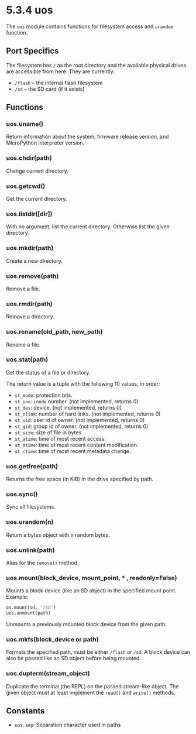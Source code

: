 # 5.3.4 uos

The `uos` module contains functions for filesystem access and `urandom` function.

## Port Specifics

The filesystem has `/` as the root directory and the available physical drives are accessible from here. They are currently:

* `/flash` – the internal flash filesystem
* `/sd` – the SD card \(if it exists\)

## Functions

### uos.uname\(\)

Return information about the system, firmware release version, and MicroPython interpreter version.

### uos.chdir\(path\)

Change current directory.

### uos.getcwd\(\)

Get the current directory.

### uos.listdir\(\[dir\]\)

With no argument, list the current directory. Otherwise list the given directory.

### uos.mkdir\(path\)

Create a new directory.

### uos.remove\(path\)

Remove a file.

### uos.rmdir\(path\)

Remove a directory.

### uos.rename\(old\_path, new\_path\)

Rename a file.

### uos.stat\(path\)

Get the status of a file or directory.

The return value is a tuple with the following 10 values, in order:

* `st_mode`: protection bits.
* `st_ino`: `inode` number. \(not implemented, returns 0\)
* `st_dev`: device. \(not implemented, returns 0\)
* `st_nlink`: number of hard links. \(not implemented, returns 0\)
* `st_uid`: user id of owner. \(not implemented, returns 0\)
* `st_gid`: group id of owner. \(not implemented, returns 0\)
* `st_size`: size of file in bytes.
* `st_atime`: time of most recent access.
* `st_mtime`: time of most recent content modification.
* `st_ctime`: time of most recent metadata change.

### uos.getfree\(path\)

Returns the free space \(in KiB\) in the drive specified by path.

### uos.sync\(\)

Sync all filesystems.

### uos.urandom\(n\)

Return a bytes object with n random bytes.

### uos.unlink\(path\)

Alias for the `remove()` method.

### uos.mount\(block\_device, mount\_point, \* , readonly=False\)

Mounts a block device \(like an SD object\) in the specified mount point. Example:

```python
os.mount(sd, '/sd')
uos.unmount(path)
```

Unmounts a previously mounted block device from the given path.

### uos.mkfs\(block\_device or path\)

Formats the specified path, must be either `/flash` or `/sd`. A block device can also be passed like an SD object before being mounted.

### uos.dupterm\(stream\_object\)

Duplicate the terminal \(the REPL\) on the passed stream-like object. The given object must at least implement the `read()` and `write()` methods.

## Constants

* `uos.sep`: Separation character used in paths

